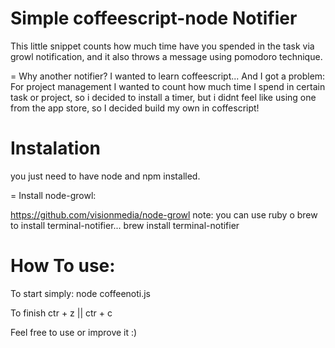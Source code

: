 # Simple coffeescript-node Notifier
This little snippet counts how much time have you spended in the task via growl notification, and it also throws a message using pomodoro technique.

= Why another notifier?
I wanted to learn coffeescript...
 And I got a problem: 
 For project management I wanted to count how much time I spend in certain task or project, so i decided to install a timer, but i didnt feel like using one from the app store, so I decided build my own in coffescript!

# Instalation
you just need to have node and npm installed.

= Install node-growl:

https://github.com/visionmedia/node-growl
 note: you can use ruby o brew to install terminal-notifier...
	   brew install terminal-notifier


# How To use:
To start simply:
	node coffeenoti.js 

To finish
	ctr + z || ctr + c

Feel free to use or improve it :)

